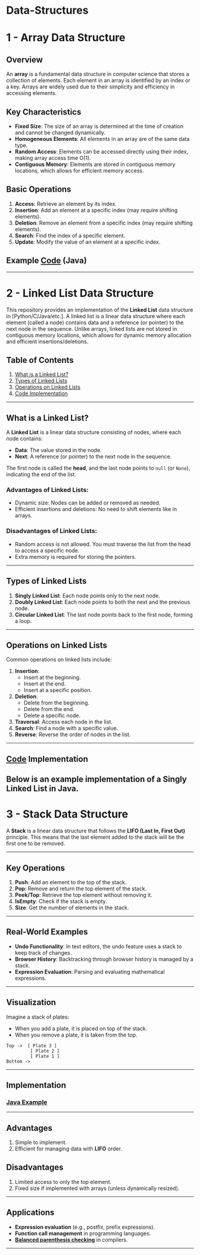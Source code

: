 # Data-Structures

# 1 - Array Data Structure

## Overview
An **array** is a fundamental data structure in computer science that stores a collection of elements. Each element in an array is identified by an index or a key. Arrays are widely used due to their simplicity and efficiency in accessing elements.

## Key Characteristics
- **Fixed Size**: The size of an array is determined at the time of creation and cannot be changed dynamically.
- **Homogeneous Elements**: All elements in an array are of the same data type.
- **Random Access**: Elements can be accessed directly using their index, making array access time O(1).
- **Contiguous Memory**: Elements are stored in contiguous memory locations, which allows for efficient memory access.

## Basic Operations
1. **Access**: Retrieve an element by its index.
2. **Insertion**: Add an element at a specific index (may require shifting elements).
3. **Deletion**: Remove an element from a specific index (may require shifting elements).
4. **Search**: Find the index of a specific element.
5. **Update**: Modify the value of an element at a specific index.

## Example [Code](https://github.com/ADIMYY/Data-Structures/blob/main/Array/Array.java) (Java)
----
# 2 - Linked List Data Structure

This repository provides an implementation of the **Linked List** data structure in [Python/C/Java/etc.]. A linked list is a linear data structure where each element (called a node) contains data and a reference (or pointer) to the next node in the sequence. Unlike arrays, linked lists are not stored in contiguous memory locations, which allows for dynamic memory allocation and efficient insertions/deletions.

## Table of Contents
1. [What is a Linked List?](#what-is-a-linked-list)
2. [Types of Linked Lists](#types-of-linked-lists)
3. [Operations on Linked Lists](#operations-on-linked-lists)
4. [Code Implementation](#code-implementation)

---

## What is a Linked List?

A **Linked List** is a linear data structure consisting of nodes, where each node contains:
- **Data**: The value stored in the node.
- **Next**: A reference (or pointer) to the next node in the sequence.

The first node is called the **head**, and the last node points to `null` (or `None`), indicating the end of the list.

### Advantages of Linked Lists:
- Dynamic size: Nodes can be added or removed as needed.
- Efficient insertions and deletions: No need to shift elements like in arrays.

### Disadvantages of Linked Lists:
- Random access is not allowed. You must traverse the list from the head to access a specific node.
- Extra memory is required for storing the pointers.

---

## Types of Linked Lists

1. **Singly Linked List**: Each node points only to the next node.
2. **Doubly Linked List**: Each node points to both the next and the previous node.
3. **Circular Linked List**: The last node points back to the first node, forming a loop.

---

## Operations on Linked Lists

Common operations on linked lists include:
1. **Insertion**:
   - Insert at the beginning.
   - Insert at the end.
   - Insert at a specific position.
2. **Deletion**:
   - Delete from the beginning.
   - Delete from the end.
   - Delete a specific node.
3. **Traversal**: Access each node in the list.
4. **Search**: Find a node with a specific value.
5. **Reverse**: Reverse the order of nodes in the list.

---

## [Code](https://github.com/ADIMYY/Data-Structures/blob/main/LinkedList/LinkedList.java) Implementation

Below is an example implementation of a **Singly Linked List** in Java.
---
# 3 - Stack Data Structure

A **Stack** is a linear data structure that follows the **LIFO (Last In, First Out)** principle. This means that the last element added to the stack will be the first one to be removed.

---

## Key Operations

1. **Push**: Add an element to the top of the stack.
2. **Pop**: Remove and return the top element of the stack.
3. **Peek/Top**: Retrieve the top element without removing it.
4. **IsEmpty**: Check if the stack is empty.
5. **Size**: Get the number of elements in the stack.

---

## Real-World Examples

- **Undo Functionality**: In text editors, the undo feature uses a stack to keep track of changes.
- **Browser History**: Backtracking through browser history is managed by a stack.
- **Expression Evaluation**: Parsing and evaluating mathematical expressions.

---

## Visualization

Imagine a stack of plates:

- When you add a plate, it is placed on top of the stack.
- When you remove a plate, it is taken from the top.

```
Top ->  [ Plate 3 ]
         [ Plate 2 ]
         [ Plate 1 ]
Bottom ->
```

---

## Implementation

### [Java Example](https://github.com/ADIMYY/Data-Structures/blob/main/Stack/Stack.java)
---

## Advantages

1. Simple to implement.
2. Efficient for managing data with **LIFO** order.

## Disadvantages

1. Limited access to only the top element.
2. Fixed size if implemented with arrays (unless dynamically resized).

---

## Applications

- **Expression evaluation** (e.g., postfix, prefix expressions).
- **Function call management** in programming languages.
- [**Balanced parenthesis checking**](https://github.com/ADIMYY/Data-Structures/blob/main/Stack/Expression.java) in compilers.

---

